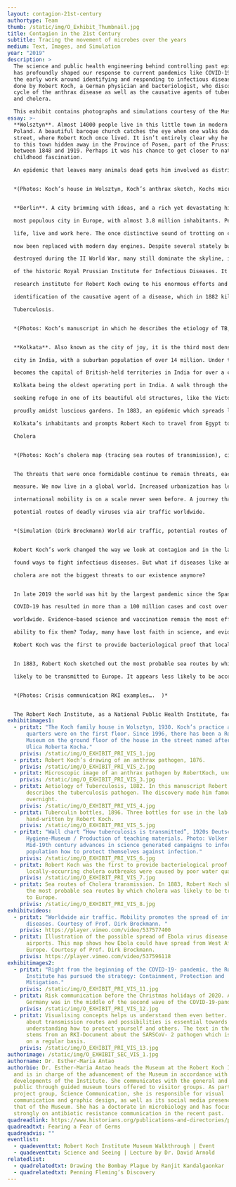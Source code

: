 ```yaml
---
layout: contagion-21st-century
authortype: Team
thumb: /static/img/O_Exhibit_Thumbnail.jpg
title: Contagion in the 21st Century
subtitle: Tracing the movement of microbes over the years
medium: Text, Images, and Simulation
year: "2019"
description: >
  The science and public health engineering behind controlling past epidemics
  has profoundly shaped our response to current pandemics like COVID-19. Much of
  the early work around identifying and responding to infectious diseases was
  done by Robert Koch, a German physician and bacteriologist, who discovered the
  cycle of the anthrax disease as well as the causative agents of tuberculosis
  and cholera. 

  This exhibit contains photographs and simulations courtesy of the Museum at the Robert Koch Institute. It takes us through the various places around the world where Robert Koch made his pioneering discoveries, and provokes us to reflect on how our responses to infectious diseases continue to evolve through time.
essay: >-
  **Wolsztyn**. Almost 14000 people live in this little town in modern day
  Poland. A beautiful baroque church catches the eye when one walks down the
  street, where Robert Koch once lived. It isn’t entirely clear why he was drawn
  to this town hidden away in the Province of Posen, part of the Prussian empire
  between 1848 and 1919. Perhaps it was his chance to get closer to nature, his
  childhood fascination. 

  An epidemic that leaves many animals dead gets him involved as district physician. It was here that Koch, in 1876, provides first evidence of a link between a bacterium and an infectious disease: Anthrax.


  *(Photos: Koch’s house in Wolsztyn, Koch’s anthrax sketch, Kochs microscopic anthrax  image)* 


  **Berlin**. A city brimming with ideas, and a rich yet devastating history – it is now the second

  most populous city in Europe, with almost 3.8 million inhabitants. People from all walks of

  life, live and work here. The once distinctive sound of trotting on cobblestone streets has

  now been replaced with modern day engines. Despite several stately buildings being

  destroyed during the II World War, many still dominate the skyline, including the structures

  of the historic Royal Prussian Institute for Infectious Diseases. It was established as a

  research institute for Robert Koch owing to his enormous efforts and success in the

  identification of the causative agent of a disease, which in 1882 killed one in seven people:

  Tuberculosis.


  *(Photos: Koch’s manuscript in which he describes the etiology of TB, Tuberculin bottles  from Koch, Risk communication – spread of TB)* 


  **Kolkata**. Also known as the city of joy, it is the third most densely inhabited metropolitan

  city in India, with a suburban population of over 14 million. Under the British Raj, Kolkata

  becomes the capital of British-held territories in India for over a century, with the Port of

  Kolkata being the oldest operating port in India. A walk through the city at noon leaves you

  seeking refuge in one of its beautiful old structures, like the Victoria Memorial, which stands

  proudly amidst luscious gardens. In 1883, an epidemic which spreads like fire, plagues

  Kolkata’s inhabitants and prompts Robert Koch to travel from Egypt to India to investigate:

  Cholera


  *(Photos: Koch’s cholera map (tracing sea routes of transmission), city map of Kolkata  during Koch’s time)* 


  The threats that were once formidable continue to remain threats, each in their own

  measure. We now live in a global world. Increased urbanization has led to megacities, and

  international mobility is on a scale never seen before. A journey that took Robert Koch a  few weeks to complete now takes us a few hours. Even back in 1883, Robert Koch sketched out the most probable sea routes by which cholera, then thought of as a disease of the poor, was likely to find its way to the heart of Europe. Today scientists at the Robert Koch-Institute simulate the

  potential routes of deadly viruses via air traffic worldwide.


  *(Simulation (Dirk Brockmann) World air traffic, potential routes of deadly viruses)*


  Robert Koch’s work changed the way we look at contagion and in the last century we have

  found ways to fight infectious diseases. But what if diseases like anthrax, tuberculosis and

  cholera are not the biggest threats to our existence anymore?


  In late 2019 the world was hit by the largest pandemic since the Spanish flu of 1918.

  COVID-19 has resulted in more than a 100 million cases and cost over 2.5 million lives

  worldwide. Evidence-based science and vaccination remain the most effective ways of preventing and treating infection. So how worried should we really be, when we start to see the cracks in these concrete structures now holding the world of infectious medicine together? What should we do when we find that the rate at which these cracks get bigger surpasses our

  ability to fix them? Today, many have lost faith in science, and evidence-based knowledge

  Robert Koch was the first to provide bacteriological proof that locally-occurring cholera outbreaks were caused by poor water quality.


  In 1883, Robert Koch sketched out the most probable sea routes by which cholera was

  likely to be transmitted to Europe. It appears less likely to be accepted than fake news and rumours which often feed on our inner fears and emotions. Have we gone against our most powerful allies in the battle against infectious disease and is this contagion of disbelief spreading faster than a deadly virus?


  *(Photos: Crisis communication RKI examples….  )*


  The Robert Koch Institute, as a National Public Health Institute, faces many new challenges but remains a pillar of knowledge, evidence-based research,  communication and surveillance of public health. We connect with international  players in a quest to find solutions for global health problems.
exhibitimages1:
  - pritxt: "The Koch family house in Wolsztyn, 1930. Koch’s practice and the living
      quarters were on the first floor. Since 1996, there has been a Robert Koch
      Museum on the ground floor of the house in the street named after him:
      Ulica Roberta Kocha."
    privis: /static/img/O_EXHIBIT_PRI_VIS_1.jpg
  - pritxt: Robert Koch’s drawing of an anthrax pathogen, 1876.
    privis: /static/img/O_EXHIBIT_PRI_VIS_2.jpg
  - pritxt: Microscopic image of an anthrax pathogen by RobertKoch, undated.
    privis: /static/img/O_EXHIBIT_PRI_VIS_3.jpg
  - pritxt: Aetiology of Tuberculosis, 1882. In this manuscript Robert Koch first
      describes the tuberculosis pathogen. The discovery made him famous
      overnight.
    privis: /static/img/O_EXHIBIT_PRI_VIS_4.jpg
  - pritxt: Tuberculin bottles, 1896. Three bottles for use in the lab with labels
      hand-written by Robert Koch.
    privis: /static/img/O_EXHIBIT_PRI_VIS_5.jpg
  - pritxt: "Wall chart “How tuberculosis is transmitted”, 1920s Deutsches
      Hygiene-Museum / Production of teaching materials. Photo: Volker Kreidler.
      Mid-19th century advances in science generated campaigns to inform the
      population how to protect themselves against infection."
    privis: /static/img/O_EXHIBIT_PRI_VIS_6.jpg
  - pritxt: Robert Koch was the first to provide bacteriological proof that
      locally-occurring cholera outbreaks were caused by poor water quality.
    privis: /static/img/O_EXHIBIT_PRI_VIS_7.jpg
  - pritxt: Sea routes of Cholera transmission. In 1883, Robert Koch sketched out
      the most probable sea routes by which cholera was likely to be transmitted
      to Europe.
    privis: /static/img/O_EXHIBIT_PRI_VIS_8.jpg
exhibitvideos:
  - pritxt: "Worldwide air traffic. Mobility promotes the spread of infectious
      diseases. Courtesy of Prof. Dirk Brockmann. "
    privis: https://player.vimeo.com/video/537577400
  - pritxt: Illustration of the possible spread of Ebola virus disease through
      airports. This map shows how Ebola could have spread from West Africa to
      Europe. Courtesy of Prof. Dirk Brockmann.
    privis: https://player.vimeo.com/video/537596118
exhibitimages2:
  - pritxt: "Right from the beginning of the COVID-19- pandemic, the Robert Koch
      Institute has pursued the strategy: Containment, Protection and
      Mitigation."
    privis: /static/img/O_EXHIBIT_PRI_VIS_11.jpg
  - pritxt: Risk communication before the Christmas holidays of 2020. At the time
      Germany was in the middle of the second wave of the COVID-19-pandemic.
    privis: /static/img/O_EXHIBIT_PRI_VIS_12.jpg
  - pritxt: Visualising concepts helps us understand them even better. Communication
      about transmission routes and possibilities is essential towards
      understanding how to protect yourself and others. The text in the photo
      stems from an RKI-Document about the SARSCoV- 2 pathogen which is updated
      on a regular basis.
    privis: /static/img/O_EXHIBIT_PRI_VIS_13.jpg
authorimage: /static/img/O_EXHIBIT_SEC_VIS_1.jpg
authorname: Dr. Esther-Maria Antao
authorbio: Dr. Esther-Maria Antao heads the Museum at the Robert Koch Institute
  and is in charge of the advancement of the Museum in accordance with ongoing
  developments of the Institute. She communicates with the general and expert
  public through guided museum tours offered to visitor groups. As part of the
  project group, Science Communication, she is responsible for visual
  communication and graphic design, as well as its social media presence and
  that of the Museum. She has a doctorate in microbiology and has focused
  strongly on antibiotic resistance communication in the recent past.
quadreadlink: https://www.historians.org/publications-and-directories/perspectives-on-history/october-2020/fearing-a-fear-of-germs-how-did-the-surgical-mask-transform-from-a-sign-of-bigotry-to-a-sign-of-care
quadreadtxt: Fearing a Fear of Germs
quadreadvis: ""
eventlist:
  - quadeventtxt: Robert Koch Institute Museum Walkthrough | Event
  - quadeventtxt: Science and Seeing | Lecture by Dr. David Arnold
relatedlist:
  - quadrelatedtxt: Drawing the Bombay Plague by Ranjit Kandalgaonkar
  - quadrelatedtxt: Penning Fleming’s Discovery
---
```

